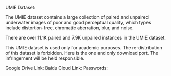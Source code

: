 UMIE Dataset:

The UMIE dataset contains a large collection of paired and unpaired underwater images of poor and good perceptual quality, which types include distortion-free, chromatic aberration, blur, and noise. 

There are over 11.1K paired and 7.9K unpaired instances in the UMIE dataset.

This UMIE dataset is used only for academic purposes. The re-distribution of this dataset is forbidden. Here is the one and only download port. The infringement will be held responsible.

Google Drive Link: 
Baidu Cloud Link:              Passwords:
